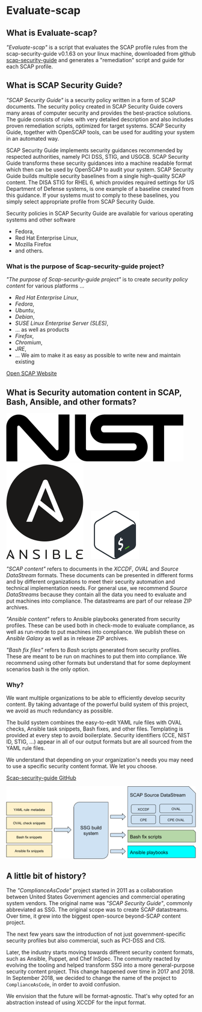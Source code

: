 # Evaluate-scap

## What is Evaluate-scap?
*"Evaluate-scap"* is a script that evaluates the SCAP profile rules
from the scap-security-guide v0.1.63 on your linux machine,
downloaded from github [scap-security-guide](https://github.com/ComplianceAsCode/content)
and generates a "remediation" script and guide for each SCAP profile.

## What is SCAP Security Guide?

*"SCAP Security Guide"* is a security policy written in a form of SCAP documents. The security policy created in SCAP Security Guide covers many areas of computer security and provides the best-practice solutions. The guide consists of rules with very detailed description and also includes proven remediation scripts, optimized for target systems. SCAP Security Guide, together with OpenSCAP tools, can be used for auditing your system in an automated way.

SCAP Security Guide implements security guidances recommended by respected authorities, namely PCI DSS, STIG, and USGCB. SCAP Security Guide transforms these security guidances into a machine readable format which then can be used by OpenSCAP to audit your system. SCAP Security Guide builds multiple security baselines from a single high-quality SCAP content. The DISA STIG for RHEL 6, which provides required settings for US Department of Defense systems, is one example of a baseline created from this guidance. If your systems must to comply to these baselines, you simply select appropriate profile from SCAP Security Guide.

Security policies in SCAP Security Guide are available for various operating systems and other software
- Fedora,
- Red Hat Enterprise Linux,
- Mozilla Firefox
- and others.

### What is the purpose of Scap-security-guide project?

*"The purpose of Scap-security-guide project"* is to create *security policy content* for various
platforms ...
- *Red Hat Enterprise Linux*,
- *Fedora*,
- *Ubuntu*,
- *Debian*,
- *SUSE Linux Enterprise Server (SLES)*,
- ... as well as products 
- *Firefox*,
- *Chromium*,
- *JRE*,
- ... We aim to make it as easy as possible to write new and maintain existing

[Open SCAP Website](https://www.open-scap.org/security-policies/scap-security-guide)

## What is Security automation content in SCAP, Bash, Ansible, and other formats?

![NIST logo](docs/readme_images/nist_logo.svg "NIST logo") &nbsp; &nbsp; ![Ansible logo](docs/readme_images/ansible_logo.svg "Ansible logo") &nbsp; &nbsp; ![Bash logo](docs/readme_images/bash_logo.png "Bash logo")

*"SCAP content"* refers to documents  in the *XCCDF*, *OVAL* and
*Source DataStream* formats.  These documents can be presented
in different forms and by different organizations to meet their security
automation and technical implementation needs.  For general use, we
recommend *Source DataStreams* because they contain all the data you
need to evaluate and put machines into compliance. The datastreams are
part of our release ZIP archives.

*"Ansible content"* refers to Ansible playbooks generated from security
profiles.  These can be used both in check-mode to evaluate compliance,
as well as run-mode to put machines into compliance.  We publish these
on *Ansible Galaxy* as well as in release ZIP archives.

*"Bash fix files"* refers to *Bash* scripts generated from security
profiles.  These are meant to be run on machines to put them into
compliance.  We recommend using other formats but understand that for
some deployment scenarios bash is the only option.

### Why?

We want multiple organizations to be able to efficiently develop security
content. By taking advantage of the powerful build system of this project,
we avoid as much redundancy as possible.

The build system combines the easy-to-edit YAML rule files with OVAL checks,
Ansible task snippets, Bash fixes, and other files. Templating is provided
at every step to avoid boilerplate. Security identifiers
(CCE, NIST ID, STIG, ...) appear in all of our output formats but are all
sourced from the YAML rule files.

We understand that depending on your organization's needs you may need
to use a specific security content format. We let you choose.

[Scap-security-guide GitHub](https://github.com/ComplianceAsCode/content)

![Build system schema](docs/readme_images/build_schema.svg "Build system schema")

## A little bit of history?

The *"ComplianceAsCode"* project started in 2011 as a collaboration between United States Government agencies and commercial operating system vendors.
The original name was *"SCAP Security Guide"*, commonly abbreviated as SSG.
The original scope was to create SCAP datastreams. Over time, it grew into the
biggest open-source beyond-SCAP content project.

The next few years saw the introduction of not just government-specific security
profiles but also commercial, such as PCI-DSS and CIS.

Later, the industry starts moving towards different security content formats,
such as Ansible, Puppet, and Chef InSpec. The community reacted by evolving the
tooling and helped transform SSG into a more general-purpose security content
project. This change happened over time in 2017 and 2018. In September 2018, we
decided to change the name of the project to `ComplianceAsCode`, in order to avoid confusion.

We envision that the future will be format-agnostic. That's why opted for an
abstraction instead of using XCCDF for the input format.
